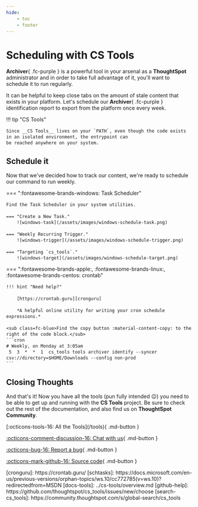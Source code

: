 ```yaml
---
hide:
    - toc
    - footer
---
```


# Scheduling with __CS Tools__

__Archiver__{ .fc-purple } is a powerful tool in your arsenal as a __ThoughtSpot__ administrator and in order to take
full advantage of it, you'll want to schedule it to run regularly.

It can be helpful to keep close tabs on the amount of stale content that exists in your platform. Let's schedule our
__Archiver__{ .fc-purple } identification report to export from the platform once every week.

!!! tip "CS Tools"

    Since __CS Tools__ lives on your `PATH`, even though the code exists in an isolated environment, the entrypoint can
    be reached anywhere on your system.


## Schedule it

Now that we've decided how to track our content, we're ready to schedule our command to run weekly.

=== ":fontawesome-brands-windows: Task Scheduler"

    Find the Task Scheduler in your system utilities.

    === "Create a New Task."
        ![windows-task](/assets/images/windows-schedule-task.png)

    === "Weekly Recurring Trigger."
        ![windows-trigger](/assets/images/windows-schedule-trigger.png)

    === "Targeting `cs_tools`."
        ![windows-target](/assets/images/windows-schedule-target.png)

=== ":fontawesome-brands-apple:, :fontawesome-brands-linux:, :fontawesome-brands-centos: crontab"

    !!! hint "Need help?"

        [https://crontab.guru][cronguru]

        *A helpful online utility for writing your cron schedule expressions.*
    
    <sub class=fc-blue>Find the copy button :material-content-copy: to the right of the code block.</sub>
    ```cron
    # Weekly, on Monday at 3:05am
     5  3  *  *  1  cs_tools tools archiver identify --syncer csv://directory=$HOME/Downloads --config non-prod
    ```


## Closing Thoughts

And that's it! Now you have all the tools (pun fully intended :wink:) you need to be able to get up and running with the
__CS Tools__ project. Be sure to check out the rest of the documentation, and also find us on __ThoughtSpot Community__.

<div class=grid-even-columns data-columns=4 markdown="block">
[:octicons-tools-16: All the Tools](/tools){ .md-button }

[:octicons-comment-discussion-16: Chat with us](https://github.com/thoughtspot/cs_tools/discussions/55){ .md-button }

[:octicons-bug-16: Report a bug](https://github.com/thoughtspot/cs_tools/issues/new/choose){ .md-button }

[:octicons-mark-github-16: Source code](https://github.com/thoughtspot/cs_tools){ .md-button }
</div>
<!-- !!! info "[__All the Tools__][docs-tools]"
!!! info "[__Get Help__][google-form-help]"
!!! info "[__GitHub Issues__][github-help]"
!!! info "[__ThoughtSpot Community__][search-cs_tools]"
 -->
[cronguru]: https://crontab.guru/
[schtasks]: https://docs.microsoft.com/en-us/previous-versions/orphan-topics/ws.10/cc772785(v=ws.10)?redirectedfrom=MSDN
[docs-tools]: ../cs-tools/overview.md
[github-help]: https://github.com/thoughtspot/cs_tools/issues/new/choose
[search-cs_tools]: https://community.thoughtspot.com/s/global-search/cs_tools
